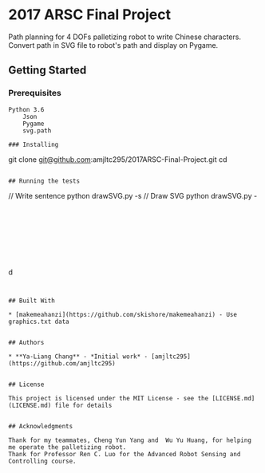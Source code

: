 # 2017 ARSC Final Project
Path planning for 4 DOFs palletizing robot to write Chinese characters.
Convert path in SVG file to robot's path and display on Pygame.


## Getting Started

### Prerequisites
```
Python 3.6
    Json
    Pygame
    svg.path

### Installing

```
git clone git@github.com:amjltc295/2017ARSC-Final-Project.git <directory> 
cd <directory>
```

## Running the tests

```
// Write sentence
python drawSVG.py -s
// Draw SVG
python drawSVG.py -d <SVG file>
```


## Built With

* [makemeahanzi](https://github.com/skishore/makemeahanzi) - Use graphics.txt data


## Authors

* **Ya-Liang Chang** - *Initial work* - [amjltc295](https://github.com/amjltc295)


## License

This project is licensed under the MIT License - see the [LICENSE.md](LICENSE.md) file for details


## Acknowledgments

Thank for my teammates, Cheng Yun Yang and  Wu Yu Huang, for helping me operate the palletizing robot.
Thank for Professor Ren C. Luo for the Advanced Robot Sensing and Controlling course.



